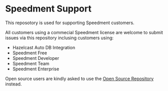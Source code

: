 # Speedment Support
This reposotory is used for supporting Speedment customers.

All customers using a commecial Speedment license are welcome to submit issues via this repository inclusing customers using:
* Hazelcast Auto DB Integration
* Speedment Free
* Speedment Developer
* Speedment Team
* Speedment Enterprise

Open source users are kindly asked to use the [Open Source Repository](https://github.com/speedment/speedment) instead.

